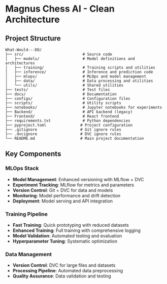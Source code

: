 # Magnus Chess AI - Clean Architecture

## Project Structure

```
What-Would---DO/
├── src/                          # Source code
│   ├── models/                   # Model definitions and architectures
│   ├── training/                 # Training scripts and utilities  
│   ├── inference/                # Inference and prediction code
│   ├── mlops/                    # MLOps and model management
│   ├── data/                     # Data processing and utilities
│   └── utils/                    # Shared utilities
├── tests/                        # Test files
├── docs/                         # Documentation
├── configs/                      # Configuration files
├── scripts/                      # Utility scripts
├── notebooks/                    # Jupyter notebooks for experiments
├── Backend/                      # API backend (legacy)
├── Frontend/                     # React frontend
├── requirements.txt              # Python dependencies
├── pyproject.toml               # Project configuration
├── .gitignore                   # Git ignore rules
├── .dvcignore                   # DVC ignore rules
└── README.md                    # Main project documentation
```

## Key Components

### MLOps Stack
- **Model Management**: Enhanced versioning with MLflow + DVC
- **Experiment Tracking**: MLflow for metrics and parameters
- **Version Control**: Git + DVC for data and models
- **Monitoring**: Model performance and drift detection
- **Deployment**: Model serving and API integration

### Training Pipeline
- **Fast Training**: Quick prototyping with reduced datasets
- **Enhanced Training**: Full training with comprehensive logging
- **Model Validation**: Automated testing and evaluation
- **Hyperparameter Tuning**: Systematic optimization

### Data Management
- **Version Control**: DVC for large files and datasets
- **Processing Pipeline**: Automated data preprocessing
- **Quality Assurance**: Data validation and testing
